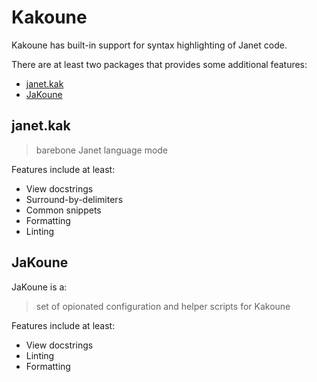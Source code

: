 # Kakoune

Kakoune has built-in support for syntax highlighting of Janet code.

There are at least two packages that provides some additional features:

* [janet.kak](https://github.com/pepe/janet.kak)
* [JaKoune](https://git.sr.ht/~pepe/jakoune)

## janet.kak

> barebone Janet language mode

Features include at least:

* View docstrings
* Surround-by-delimiters
* Common snippets
* Formatting
* Linting

## JaKoune

JaKoune is a:

> set of opionated configuration and helper scripts for Kakoune

Features include at least:

* View docstrings
* Linting
* Formatting

